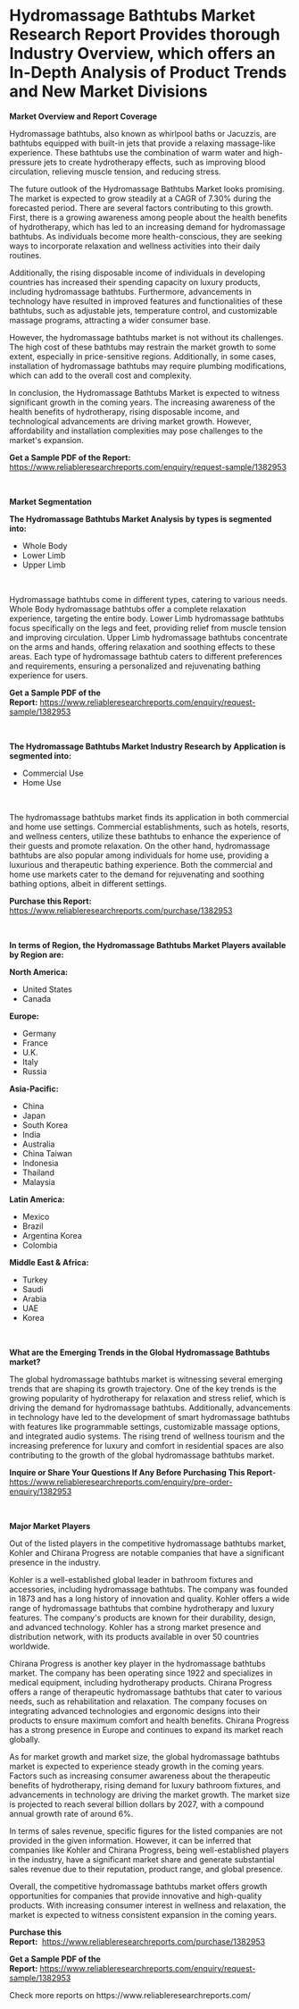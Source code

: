<p><h1>Hydromassage Bathtubs Market Research Report Provides thorough Industry Overview, which offers an In-Depth Analysis of Product Trends and New Market Divisions</h1></p><p><strong>Market Overview and Report Coverage</strong></p>
<p><p>Hydromassage bathtubs, also known as whirlpool baths or Jacuzzis, are bathtubs equipped with built-in jets that provide a relaxing massage-like experience. These bathtubs use the combination of warm water and high-pressure jets to create hydrotherapy effects, such as improving blood circulation, relieving muscle tension, and reducing stress.</p><p>The future outlook of the Hydromassage Bathtubs Market looks promising. The market is expected to grow steadily at a CAGR of 7.30% during the forecasted period. There are several factors contributing to this growth. First, there is a growing awareness among people about the health benefits of hydrotherapy, which has led to an increasing demand for hydromassage bathtubs. As individuals become more health-conscious, they are seeking ways to incorporate relaxation and wellness activities into their daily routines.</p><p>Additionally, the rising disposable income of individuals in developing countries has increased their spending capacity on luxury products, including hydromassage bathtubs. Furthermore, advancements in technology have resulted in improved features and functionalities of these bathtubs, such as adjustable jets, temperature control, and customizable massage programs, attracting a wider consumer base.</p><p>However, the hydromassage bathtubs market is not without its challenges. The high cost of these bathtubs may restrain the market growth to some extent, especially in price-sensitive regions. Additionally, in some cases, installation of hydromassage bathtubs may require plumbing modifications, which can add to the overall cost and complexity.</p><p>In conclusion, the Hydromassage Bathtubs Market is expected to witness significant growth in the coming years. The increasing awareness of the health benefits of hydrotherapy, rising disposable income, and technological advancements are driving market growth. However, affordability and installation complexities may pose challenges to the market's expansion.</p></p>
<p><strong>Get a Sample PDF of the Report:</strong> <a href="https://www.reliableresearchreports.com/enquiry/request-sample/1382953">https://www.reliableresearchreports.com/enquiry/request-sample/1382953</a></p>
<p>&nbsp;</p>
<p><strong>Market Segmentation</strong></p>
<p><strong>The Hydromassage Bathtubs Market Analysis by types is segmented into:</strong></p>
<p><ul><li>Whole Body</li><li>Lower Limb</li><li>Upper Limb</li></ul></p>
<p>&nbsp;</p>
<p><p>Hydromassage bathtubs come in different types, catering to various needs. Whole Body hydromassage bathtubs offer a complete relaxation experience, targeting the entire body. Lower Limb hydromassage bathtubs focus specifically on the legs and feet, providing relief from muscle tension and improving circulation. Upper Limb hydromassage bathtubs concentrate on the arms and hands, offering relaxation and soothing effects to these areas. Each type of hydromassage bathtub caters to different preferences and requirements, ensuring a personalized and rejuvenating bathing experience for users.</p></p>
<p><strong>Get a Sample PDF of the Report:</strong>&nbsp;<a href="https://www.reliableresearchreports.com/enquiry/request-sample/1382953">https://www.reliableresearchreports.com/enquiry/request-sample/1382953</a></p>
<p>&nbsp;</p>
<p><strong>The Hydromassage Bathtubs Market Industry Research by Application is segmented into:</strong></p>
<p><ul><li>Commercial Use</li><li>Home Use</li></ul></p>
<p>&nbsp;</p>
<p><p>The hydromassage bathtubs market finds its application in both commercial and home use settings. Commercial establishments, such as hotels, resorts, and wellness centers, utilize these bathtubs to enhance the experience of their guests and promote relaxation. On the other hand, hydromassage bathtubs are also popular among individuals for home use, providing a luxurious and therapeutic bathing experience. Both the commercial and home use markets cater to the demand for rejuvenating and soothing bathing options, albeit in different settings.</p></p>
<p><strong>Purchase this Report:</strong>&nbsp; <a href="https://www.reliableresearchreports.com/purchase/1382953">https://www.reliableresearchreports.com/purchase/1382953</a></p>
<p>&nbsp;</p>
<p><strong>In terms of Region, the Hydromassage Bathtubs Market Players available by Region are:</strong></p>
<p>
    <p> <strong> North America: </strong>
        <ul>
            <li>United States</li>
            <li>Canada</li>
        </ul>
        </p> 
    <p> <strong> Europe: </strong>
        <ul>
            <li>Germany</li>
            <li>France</li>
            <li>U.K.</li>
            <li>Italy</li>
            <li>Russia</li>
        </ul>
        </p> 
    <p> <strong> Asia-Pacific: </strong>
        <ul>
            <li>China</li>
            <li>Japan</li>
            <li>South Korea</li>
            <li>India</li>
            <li>Australia</li>
            <li>China Taiwan</li>
            <li>Indonesia</li>
            <li>Thailand</li>
            <li>Malaysia</li>
        </ul>
        </p> 
    <p> <strong> Latin America: </strong>
        <ul>
            <li>Mexico</li>
            <li>Brazil</li>
            <li>Argentina Korea</li>
            <li>Colombia</li>
        </ul>
        </p> 
    <p> <strong> Middle East & Africa: </strong>
        <ul>
            <li>Turkey</li>
            <li>Saudi</li>
            <li>Arabia</li>
            <li>UAE</li>
            <li>Korea</li>
        </ul>
    </p>
    </p>
<p>&nbsp;</p>
<p><strong>What are the Emerging Trends in the Global Hydromassage Bathtubs market?</strong></p>
<p><p>The global hydromassage bathtubs market is witnessing several emerging trends that are shaping its growth trajectory. One of the key trends is the growing popularity of hydrotherapy for relaxation and stress relief, which is driving the demand for hydromassage bathtubs. Additionally, advancements in technology have led to the development of smart hydromassage bathtubs with features like programmable settings, customizable massage options, and integrated audio systems. The rising trend of wellness tourism and the increasing preference for luxury and comfort in residential spaces are also contributing to the growth of the global hydromassage bathtubs market.</p></p>
<p><strong>Inquire or Share Your Questions If Any Before Purchasing This Report</strong>- <a href="https://www.reliableresearchreports.com/enquiry/pre-order-enquiry/1382953">https://www.reliableresearchreports.com/enquiry/pre-order-enquiry/1382953</a></p>
<p>&nbsp;</p>
<p><strong>Major Market Players</strong></p>
<p><p>Out of the listed players in the competitive hydromassage bathtubs market, Kohler and Chirana Progress are notable companies that have a significant presence in the industry.</p><p>Kohler is a well-established global leader in bathroom fixtures and accessories, including hydromassage bathtubs. The company was founded in 1873 and has a long history of innovation and quality. Kohler offers a wide range of hydromassage bathtubs that combine hydrotherapy and luxury features. The company's products are known for their durability, design, and advanced technology. Kohler has a strong market presence and distribution network, with its products available in over 50 countries worldwide.</p><p>Chirana Progress is another key player in the hydromassage bathtubs market. The company has been operating since 1922 and specializes in medical equipment, including hydrotherapy products. Chirana Progress offers a range of therapeutic hydromassage bathtubs that cater to various needs, such as rehabilitation and relaxation. The company focuses on integrating advanced technologies and ergonomic designs into their products to ensure maximum comfort and health benefits. Chirana Progress has a strong presence in Europe and continues to expand its market reach globally.</p><p>As for market growth and market size, the global hydromassage bathtubs market is expected to experience steady growth in the coming years. Factors such as increasing consumer awareness about the therapeutic benefits of hydrotherapy, rising demand for luxury bathroom fixtures, and advancements in technology are driving the market growth. The market size is projected to reach several billion dollars by 2027, with a compound annual growth rate of around 6%.</p><p>In terms of sales revenue, specific figures for the listed companies are not provided in the given information. However, it can be inferred that companies like Kohler and Chirana Progress, being well-established players in the industry, have a significant market share and generate substantial sales revenue due to their reputation, product range, and global presence.</p><p>Overall, the competitive hydromassage bathtubs market offers growth opportunities for companies that provide innovative and high-quality products. With increasing consumer interest in wellness and relaxation, the market is expected to witness consistent expansion in the coming years.</p></p>
<p><strong>Purchase this Report:</strong>&nbsp;&nbsp;<a href="https://www.reliableresearchreports.com/purchase/1382953">https://www.reliableresearchreports.com/purchase/1382953</a></p>
<p></p>
<p><strong>Get a Sample PDF of the Report:</strong>&nbsp;<a href="https://www.reliableresearchreports.com/enquiry/request-sample/1382953">https://www.reliableresearchreports.com/enquiry/request-sample/1382953</a></p>
<p>Check more reports on https://www.reliableresearchreports.com/</p>
